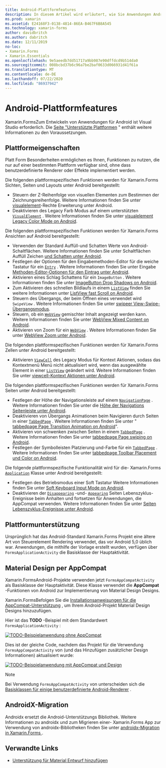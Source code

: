 ```yaml
---
title: Android-Plattformfeatures
description: In diesem Artikel wird erläutert, wie Sie Anwendungen Android-spezifische Funktionen hinzufügen Xamarin.Forms .
ms.prod: xamarin
ms.assetid: E24168F3-0138-4814-86EA-B467F6B8A545
ms.technology: xamarin-forms
author: davidbritch
ms.author: dabritch
ms.date: 12/11/2019
no-loc:
- Xamarin.Forms
- Xamarin.Essentials
ms.openlocfilehash: 9e5aeedb7dd51717a9bb987e90dffdcd9b514da0
ms.sourcegitcommit: 008bcbd37b6c96a7be2baf0633d066931d41f61a
ms.translationtype: MT
ms.contentlocale: de-DE
ms.lasthandoff: 07/22/2020
ms.locfileid: "86937942"
---
```

# <a name="android-platform-features"></a>Android-Plattformfeatures

Xamarin.FormsZum Entwickeln von Anwendungen für Android ist Visual Studio erforderlich. Die [Seite "Unterstützte Plattformen](~/get-started/supported-platforms.md) " enthält weitere Informationen zu den Voraussetzungen.

## <a name="platform-specifics"></a>Plattformeigenschaften

Platt Form Besonderheiten ermöglichen es Ihnen, Funktionen zu nutzen, die nur auf einer bestimmten Plattform verfügbar sind, ohne dass benutzerdefinierte Renderer oder Effekte implementiert werden.

Die folgenden plattformspezifischen Funktionen werden für Xamarin.Forms Sichten, Seiten und Layouts unter Android bereitgestellt:

- Steuern der Z-Reihenfolge von visuellen Elementen zum Bestimmen der Zeichnungsreihenfolge. Weitere Informationen finden Sie unter [visualelement](visualelement-elevation.md)-Rechte Erweiterung unter Android.
- Deaktivieren des Legacy Farb Modus auf einem unterstützten [`VisualElement`](xref:Xamarin.Forms.VisualElement) . Weitere Informationen finden Sie unter [visualelement Legacy Color Mode on Android](legacy-color-mode.md).

Die folgenden plattformspezifischen Funktionen werden für Xamarin.Forms Ansichten auf Android bereitgestellt:

- Verwenden der Standard Auffüll-und Schatten Werte von Android-Schaltflächen. Weitere Informationen finden Sie unter Schaltflächen Auffüll Zeichen [und Schatten unter Android](button-padding-shadow.md).
- Festlegen der Optionen für den Eingabemethoden-Editor für die weiche Tastatur für ein [`Entry`](xref:Xamarin.Forms.Entry) . Weitere Informationen finden Sie unter Eingabe [Methoden-Editor-Optionen für den Eintrag unter Android](entry-ime-options.md).
- Aktivieren eines Schlag Schattens für ein `ImageButton` . Weitere Informationen finden Sie unter [ImageButton Drop Shadows on Android](imagebutton-drop-shadow.md).
- Zum Aktivieren des schnellen Bildlaufs in einem [`ListView`](xref:Xamarin.Forms.ListView) finden Sie weitere Informationen unter [ListView fast Scroll on Android](listview-fast-scrolling.md).
- Steuern des Übergangs, der beim Öffnen eines verwendet wird `SwipeView` . Weitere Informationen finden Sie unter [swipeer View-Swipe-Übergangsmodus](swipeview-swipetransitionmode.md).
- Steuern, ob ein [`WebView`](xref:Xamarin.Forms.WebView) gemischter Inhalt angezeigt werden kann. Weitere Informationen finden Sie unter [WebView Mixed Content on Android](webview-mixed-content.md).
- Aktivieren von Zoom für ein [`WebView`](xref:Xamarin.Forms.WebView) . Weitere Informationen finden Sie unter [WebView Zoom unter Android](webview-zoom-controls.md).

Die folgenden plattformspezifischen Funktionen werden für Xamarin.Forms Zellen unter Android bereitgestellt:

- Aktivieren [`ViewCell`](xref:Xamarin.Forms.ViewCell) des Legacy Modus für Kontext Aktionen, sodass das Kontextmenü Menü nicht aktualisiert wird, wenn das ausgewählte Element in einer [`ListView`](xref:Xamarin.Forms.ListView) geändert wird. Weitere Informationen finden Sie unter [viewcell-Kontext Aktionen unter Android](viewcell-context-actions.md).

Die folgenden plattformspezifischen Funktionen werden für Xamarin.Forms Seiten unter Android bereitgestellt:

- Festlegen der Höhe der Navigationsleiste auf einem [`NavigationPage`](xref:Xamarin.Forms.NavigationPage) . Weitere Informationen finden Sie unter die [Höhe der Navigations Seitenleiste unter Android](navigationpage-bar-height.md).
- Deaktivieren von Übergangs Animationen beim Navigieren durch Seiten in einer [`TabbedPage`](xref:Xamarin.Forms.TabbedPage) . Weitere Informationen finden Sie unter " [tabbedpage Page Transition Animation on Android](tabbedpage-transition-animations.md)".
- Aktivieren von schwenken zwischen Seiten in einem [`TabbedPage`](xref:Xamarin.Forms.TabbedPage) . Weitere Informationen finden Sie unter [tabbedpage Page swiping on Android](tabbedpage-page-swiping.md).
- Festlegen der Symbolleisten Platzierung und-Farbe für ein [`TabbedPage`](xref:Xamarin.Forms.TabbedPage) . Weitere Informationen finden Sie unter [tabbedpage Toolbar Placement und Color on Android](tabbedpage-toolbar-placement-color.md).

Die folgende plattformspezifische Funktionalität wird für die- Xamarin.Forms [`Application`](xref:Xamarin.Forms.Application) Klasse unter Android bereitgestellt:

- Festlegen des Betriebsmodus einer Soft Tastatur Weitere Informationen finden Sie unter [Soft Keyboard Input Mode on Android](soft-keyboard-input-mode.md).
- Deaktivieren der [`Disappearing`](xref:Xamarin.Forms.Page.Appearing) -und- [`Appearing`](xref:Xamarin.Forms.Page.Appearing) Seiten Lebenszyklus-Ereignisse beim Anhalten und fortsetzen für Anwendungen, die AppCompat verwenden. Weitere Informationen finden Sie unter [Seiten Lebenszyklus-Ereignisse unter Android](page-lifecycle-events.md).

## <a name="platform-support"></a>Plattformunterstützung

Ursprünglich hat das Android-Standard Xamarin.Forms Projekt eine ältere Art von Steuerelement Rendering verwendet, das vor Android 5,0 üblich war. Anwendungen, die mithilfe der Vorlage erstellt wurden, verfügen über `FormsApplicationActivity` die Basisklasse der Hauptaktivität.

## <a name="material-design-via-appcompat"></a>Material Design per AppCompat

Xamarin.FormsAndroid-Projekte verwenden jetzt `FormsAppCompatActivity` als Basisklasse der Hauptaktivität. Diese Klasse verwendet die **AppCompat** -Funktionen von Android zur Implementierung von Material Design Designs.

Xamarin.FormsBefolgen Sie die [Installationsanweisungen für die AppCompat-Unterstützung](appcompat-material-design.md) , um Ihrem Android-Projekt Material Design Designs hinzuzufügen.

Hier ist das **TODO** -Beispiel mit dem Standardwert `FormsApplicationActivity` :

[![TODO-Beispielanwendung ohne AppCompat](images/before-appcompat-sml.png)](images/before-appcompat.png#lightbox "TODO-Beispielanwendung ohne AppCompat")

Dies ist der gleiche Code, nachdem das Projekt für die Verwendung `FormsAppCompatActivity` von (und das Hinzufügen zusätzlicher Design Informationen) aktualisiert wurde:

[![TODO-Beispielanwendung mit AppCompat und Design](images/post-appcompat-sml.png)](images/post-appcompat.png#lightbox "TODO-Beispielanwendung mit AppCompat und Design")

> [!NOTE]
> Bei Verwendung `FormsAppCompatActivity` von unterscheiden sich die [Basisklassen für einige benutzerdefinierte Android-Renderer](~/xamarin-forms/app-fundamentals/custom-renderer/renderers.md) .

## <a name="androidx-migration"></a>AndroidX-Migration

Androidx ersetzt die Android-Unterstützungs Bibliothek. Weitere Informationen zu androidx und zum Migrieren einer- Xamarin.Forms App zur Verwendung von androidx-Bibliotheken finden Sie unter [androidx-Migration in Xamarin.Forms ](~/xamarin-forms/platform/android/androidx-migration.md).

## <a name="related-links"></a>Verwandte Links

- [Unterstützung für Material Entwurf hinzufügen](appcompat-material-design.md)
